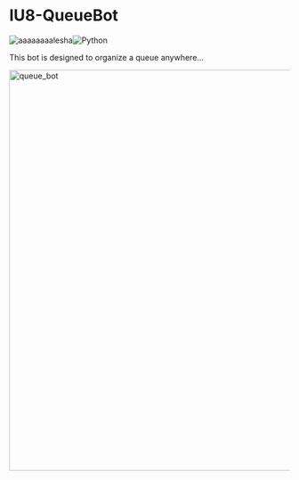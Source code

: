 # IU8-QueueBot

<img alt="aaaaaaaalesha" src="https://img.shields.io/badge/aaaaaaaalesha-2CA5E0?style=for-the-badge&logo=telegram&logoColor=white"/><img alt="Python" src="https://img.shields.io/badge/python%20-%2314354C.svg?&style=for-the-badge&logo=python&logoColor=white"/>


This bot is designed to organize a queue anywhere...

<img alt="queue_bot" height="720" src="https://user-images.githubusercontent.com/55093100/147390446-d783063a-e68e-4caa-9711-731c13a9fd2d.png" width="720"/>
